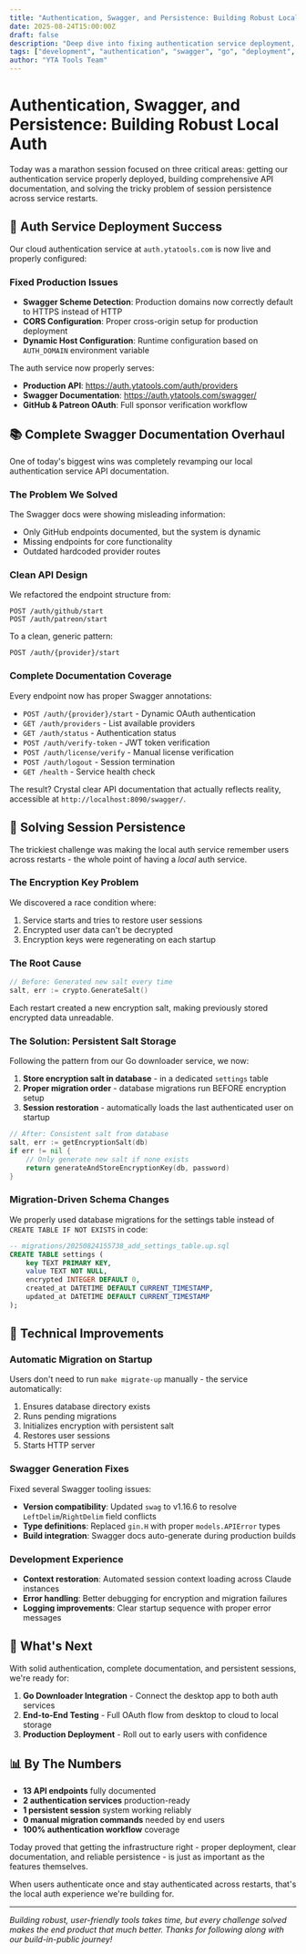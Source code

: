 ```yaml
---
title: "Authentication, Swagger, and Persistence: Building Robust Local Auth"
date: 2025-08-24T15:00:00Z
draft: false
description: "Deep dive into fixing authentication service deployment, complete API documentation, and solving session persistence with proper encryption key management."
tags: ["development", "authentication", "swagger", "go", "deployment", "encryption"]
author: "YTA Tools Team"
---
```


# Authentication, Swagger, and Persistence: Building Robust Local Auth

Today was a marathon session focused on three critical areas: getting our authentication service properly deployed, building comprehensive API documentation, and solving the tricky problem of session persistence across service restarts.

## 🚀 Auth Service Deployment Success

Our cloud authentication service at `auth.ytatools.com` is now live and properly configured:

### Fixed Production Issues
- **Swagger Scheme Detection**: Production domains now correctly default to HTTPS instead of HTTP
- **CORS Configuration**: Proper cross-origin setup for production deployment  
- **Dynamic Host Configuration**: Runtime configuration based on `AUTH_DOMAIN` environment variable

The auth service now properly serves:
- **Production API**: https://auth.ytatools.com/auth/providers
- **Swagger Documentation**: https://auth.ytatools.com/swagger/
- **GitHub & Patreon OAuth**: Full sponsor verification workflow

## 📚 Complete Swagger Documentation Overhaul

One of today's biggest wins was completely revamping our local authentication service API documentation.

### The Problem We Solved
The Swagger docs were showing misleading information:
- Only GitHub endpoints documented, but the system is dynamic
- Missing endpoints for core functionality
- Outdated hardcoded provider routes

### Clean API Design
We refactored the endpoint structure from:
```
POST /auth/github/start
POST /auth/patreon/start
```

To a clean, generic pattern:
```
POST /auth/{provider}/start
```

### Complete Documentation Coverage
Every endpoint now has proper Swagger annotations:

- `POST /auth/{provider}/start` - Dynamic OAuth authentication  
- `GET /auth/providers` - List available providers
- `GET /auth/status` - Authentication status
- `POST /auth/verify-token` - JWT token verification
- `POST /auth/license/verify` - Manual license verification
- `POST /auth/logout` - Session termination
- `GET /health` - Service health check

The result? Crystal clear API documentation that actually reflects reality, accessible at `http://localhost:8090/swagger/`.

## 🔐 Solving Session Persistence

The trickiest challenge was making the local auth service remember users across restarts - the whole point of having a *local* auth service.

### The Encryption Key Problem
We discovered a race condition where:
1. Service starts and tries to restore user sessions
2. Encrypted user data can't be decrypted 
3. Encryption keys were regenerating on each startup

### The Root Cause
```go
// Before: Generated new salt every time
salt, err := crypto.GenerateSalt()
```

Each restart created a new encryption salt, making previously stored encrypted data unreadable.

### The Solution: Persistent Salt Storage
Following the pattern from our Go downloader service, we now:

1. **Store encryption salt in database** - in a dedicated `settings` table
2. **Proper migration order** - database migrations run BEFORE encryption setup  
3. **Session restoration** - automatically loads the last authenticated user on startup

```go
// After: Consistent salt from database
salt, err := getEncryptionSalt(db)
if err != nil {
    // Only generate new salt if none exists
    return generateAndStoreEncryptionKey(db, password)
}
```

### Migration-Driven Schema Changes
We properly used database migrations for the settings table instead of `CREATE TABLE IF NOT EXISTS` in code:

```sql
-- migrations/20250824155738_add_settings_table.up.sql
CREATE TABLE settings (
    key TEXT PRIMARY KEY,
    value TEXT NOT NULL,
    encrypted INTEGER DEFAULT 0,
    created_at DATETIME DEFAULT CURRENT_TIMESTAMP,
    updated_at DATETIME DEFAULT CURRENT_TIMESTAMP
);
```

## 🧰 Technical Improvements

### Automatic Migration on Startup
Users don't need to run `make migrate-up` manually - the service automatically:
1. Ensures database directory exists
2. Runs pending migrations  
3. Initializes encryption with persistent salt
4. Restores user sessions
5. Starts HTTP server

### Swagger Generation Fixes
Fixed several Swagger tooling issues:
- **Version compatibility**: Updated `swag` to v1.16.6 to resolve `LeftDelim`/`RightDelim` field conflicts
- **Type definitions**: Replaced `gin.H` with proper `models.APIError` types
- **Build integration**: Swagger docs auto-generate during production builds

### Development Experience
- **Context restoration**: Automated session context loading across Claude instances
- **Error handling**: Better debugging for encryption and migration failures
- **Logging improvements**: Clear startup sequence with proper error messages

## 🎯 What's Next

With solid authentication, complete documentation, and persistent sessions, we're ready for:

1. **Go Downloader Integration** - Connect the desktop app to both auth services
2. **End-to-End Testing** - Full OAuth flow from desktop to cloud to local storage
3. **Production Deployment** - Roll out to early users with confidence

## 📊 By The Numbers

- **13 API endpoints** fully documented
- **2 authentication services** production-ready
- **1 persistent session** system working reliably  
- **0 manual migration commands** needed by end users
- **100% authentication workflow** coverage

Today proved that getting the infrastructure right - proper deployment, clear documentation, and reliable persistence - is just as important as the features themselves. 

When users authenticate once and stay authenticated across restarts, that's the local auth experience we're building for.

---

*Building robust, user-friendly tools takes time, but every challenge solved makes the end product that much better. Thanks for following along with our build-in-public journey!*